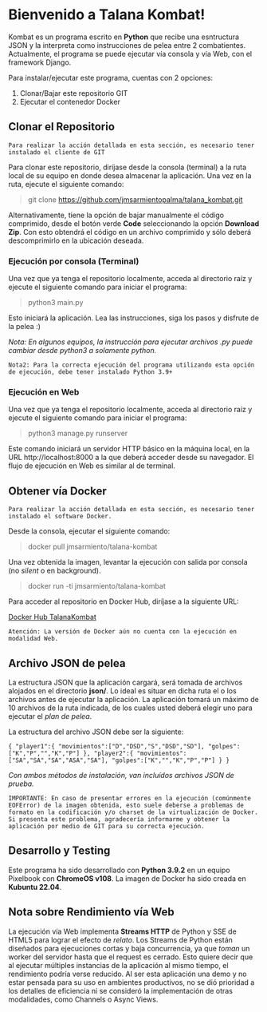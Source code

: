 # Bienvenido a Talana Kombat!

Kombat es un programa escrito en **Python** que recibe una esntructura JSON y la interpreta como instrucciones de pelea entre 2 combatientes.
Actualmente, el programa se puede ejecutar vía consola y vía Web, con el framework Django.

Para instalar/ejecutar este programa, cuentas con 2 opciones:
1. Clonar/Bajar este repositorio GIT
2. Ejecutar el contenedor Docker

## Clonar el Repositorio
`Para realizar la acción detallada en esta sección, es necesario tener instalado el cliente de GIT`

Para clonar este repositorio, diríjase desde la consola (terminal) a la ruta local de su equipo en donde desea almacenar la aplicación.
Una vez en la ruta, ejecute el siguiente comando:

>git clone https://github.com/jmsarmientopalma/talana_kombat.git

Alternativamente, tiene la opción de bajar manualmente el código comprimido, desde el botón verde **Code** seleccionando la opción **Download Zip**. Con esto obtendrá el código en un archivo comprimido y sólo deberá descomprimirlo en la ubicación deseada.


### Ejecución por consola (Terminal)

Una vez que ya tenga el repositorio localmente, acceda al directorio raíz y ejecute el siguiente comando para iniciar el programa:

>python3 main.py

Esto iniciará la aplicación. Lea las instrucciones, siga los pasos y disfrute de la pelea :)

*Nota: En algunos equipos, la instrucción para ejecutar archivos .py puede cambiar desde python3 a solamente python.*

`Nota2: Para la correcta ejecución del programa utilizando esta opción de ejecución, debe tener instalado Python 3.9+`


### Ejecución en Web

Una vez que ya tenga el repositorio localmente, acceda al directorio raíz y ejecute el siguiente comando para iniciar el programa:

>python3 manage.py runserver

Este comando iniciará un servidor HTTP básico en la máquina local, en la URL http://localhost:8000 a la que deberá acceder desde su navegador.
El flujo de ejecución en Web es similar al de terminal.

## Obtener vía Docker
`Para realizar la acción detallada en esta sección, es necesario tener instalado el software Docker.`

Desde la consola, ejecutar el siguiente comando:

>docker pull jmsarmiento/talana-kombat

Una vez obtenida la imagen, levantar la ejecución con salida por consola (no *silent* o en background).

>docker run -ti jmsarmiento/talana-kombat

Para acceder al repositorio en Docker Hub, diríjase a la siguiente URL:

[Docker Hub TalanaKombat](https://hub.docker.com/r/jmsarmiento/talana-kombat)


`Atención: La versión de Docker aún no cuenta con la ejecución en modalidad Web.`


## Archivo JSON de pelea
La estructura JSON que la aplicación cargará, será tomada de archivos alojados en el directorio **json/**. Lo ideal es situar en dicha ruta el o los archivos antes de ejecutar la aplicación.
La aplicación tomará un máximo de 10 archivos de la ruta indicada, de los cuales usted deberá elegir uno para ejecutar el *plan de pelea*.

La estructura del archivo JSON debe ser la siguiente:

`{
    "player1":{
        "movimientos":["D","DSD","S","DSD","SD"],
        "golpes":["K","P","","K","P"]
    },
    "player2":{
        "movimientos":["SA","SA","SA","ASA","SA"],
        "golpes":["K","","K","P","P"]
    }
}`

*Con ambos métodos de instalación, van incluídos archivos JSON de prueba.*

`IMPORTANTE: En caso de presentar errores en la ejecución (comúnmente EOFError) de la imagen obtenida, esto suele deberse a problemas de formato en la codificación y/o charset de la virtualización de Docker. Si presenta este problema, agradecería informarme y obtener la aplicación por medio de GIT para su correcta ejecución.`

## Desarrollo y Testing
Este programa ha sido desarrollado con **Python 3.9.2** en un equipo Pixelbook con **ChromeOS v108**.
La imagen de Docker ha sido creada en **Kubuntu 22.04**. 



## Nota sobre Rendimiento vía Web

La ejecución vía Web implementa **Streams HTTP** de Python y SSE de HTML5 para lograr el efecto de *relato*. Los Streams de Python están diseñados para ejecuciones cortas y baja concurrencia, ya que *toman* un worker del servidor hasta que el request es cerrado. Esto quiere decir que al ejecutar múltiples instancias de la aplicación al mismo tiempo, el rendimiento podría verse reducido.
Al ser esta aplicación una demo y no estar pensada para su uso en ambientes productivos, no se dió prioridad a los detalles de eficiencia ni se consideró la implementación de otras modalidades, como Channels o Async Views.
